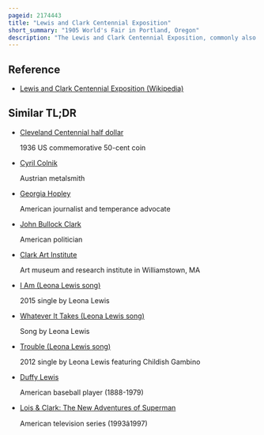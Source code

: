 ```yaml
---
pageid: 2174443
title: "Lewis and Clark Centennial Exposition"
short_summary: "1905 World's Fair in Portland, Oregon"
description: "The Lewis and Clark Centennial Exposition, commonly also known as the Lewis and Clark Exposition, and officially known as the Lewis and Clark Centennial and American Pacific Exposition and Oriental Fair, was a worldwide Exposition held in Portland, Oregon, United States in 1905 to celebrate the Centennial of the Lewis and Clark Expedition. While not officially considered a World's Fair by the Bureau of international Expositions it is often informally described as such the Exposition attracted both Exhibits and Visitors from around the. During the Exposition's four-month Run, it attracted over 1. 6 million Visitors, and featured Exhibits from 21 Countries. Between 1905 and 1910 Portland grew from 161000 Residents to 270000 - a sudden Expansion that has been attributed to the Exposition."
---
```


## Reference

- [Lewis and Clark Centennial Exposition (Wikipedia)](https://en.wikipedia.org/?curid=2174443)

## Similar TL;DR

- [Cleveland Centennial half dollar](/tldr/en/cleveland-centennial-half-dollar)

  1936 US commemorative 50-cent coin

- [Cyril Colnik](/tldr/en/cyril-colnik)

  Austrian metalsmith

- [Georgia Hopley](/tldr/en/georgia-hopley)

  American journalist and temperance advocate

- [John Bullock Clark](/tldr/en/john-bullock-clark)

  American politician

- [Clark Art Institute](/tldr/en/clark-art-institute)

  Art museum and research institute in Williamstown, MA

- [I Am (Leona Lewis song)](/tldr/en/i-am-leona-lewis-song)

  2015 single by Leona Lewis

- [Whatever It Takes (Leona Lewis song)](/tldr/en/whatever-it-takes-leona-lewis-song)

  Song by Leona Lewis

- [Trouble (Leona Lewis song)](/tldr/en/trouble-leona-lewis-song)

  2012 single by Leona Lewis featuring Childish Gambino

- [Duffy Lewis](/tldr/en/duffy-lewis)

  American baseball player (1888-1979)

- [Lois & Clark: The New Adventures of Superman](/tldr/en/lois-clark-the-new-adventures-of-superman)

  American television series (1993â1997)
